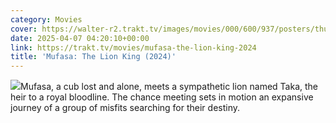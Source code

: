 ```yaml
---
category: Movies
cover: https://walter-r2.trakt.tv/images/movies/000/600/937/posters/thumb/efa100e081.jpg.webp
date: 2025-04-07 04:20:10+00:00
link: https://trakt.tv/movies/mufasa-the-lion-king-2024
title: 'Mufasa: The Lion King (2024)'
---
```


![](https://walter-r2.trakt.tv/images/movies/000/600/937/fanarts/thumb/d3e5cd94b2.jpg)Mufasa, a cub lost and alone, meets a sympathetic lion named Taka, the heir to a royal bloodline. The chance meeting sets in motion an expansive journey of a group of misfits searching for their destiny.
